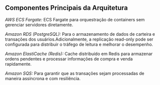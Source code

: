 ## Componentes Principais da Arquitetura
*AWS ECS Fargate:* ECS Fargate para orquestração de containers sem gerenciar servidores diretamente.

*Amazon RDS (PostgreSQL):* Para o armazenamento de dados de carteira e transações dos usuários.Adicionalmente, a replicação read-only pode ser configurada para distribuir o tráfego de leitura e melhorar o desempenho.

*Amazon ElastiCache (Redis):* Cache distribuído em Redis para armazenar ordens pendentes e processar informações de compra e venda rapidamente.

*Amazon SQS:* Para garantir que as transações sejam processadas de maneira assíncrona e com resiliência.